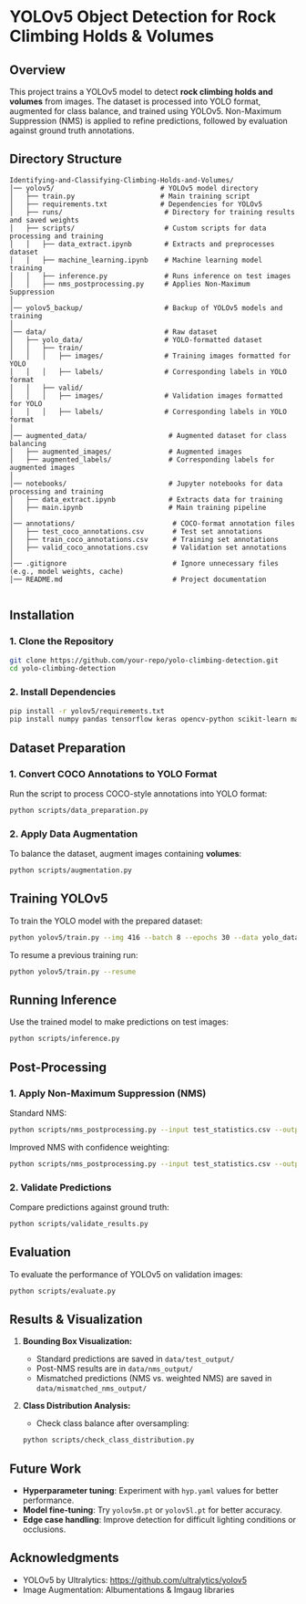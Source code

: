 # YOLOv5 Object Detection for Rock Climbing Holds & Volumes

## Overview
This project trains a YOLOv5 model to detect **rock climbing holds and volumes** from images. The dataset is processed into YOLO format, augmented for class balance, and trained using YOLOv5. Non-Maximum Suppression (NMS) is applied to refine predictions, followed by evaluation against ground truth annotations.

## Directory Structure
```
Identifying-and-Classifying-Climbing-Holds-and-Volumes/
│── yolov5/                          # YOLOv5 model directory
│   ├── train.py                     # Main training script
│   ├── requirements.txt             # Dependencies for YOLOv5
│   ├── runs/                         # Directory for training results and saved weights
│   ├── scripts/                      # Custom scripts for data processing and training
│   │   ├── data_extract.ipynb        # Extracts and preprocesses dataset
│   │   ├── machine_learning.ipynb    # Machine learning model training
│   │   ├── inference.py              # Runs inference on test images
│   │   ├── nms_postprocessing.py     # Applies Non-Maximum Suppression
│
│── yolov5_backup/                    # Backup of YOLOv5 models and training
│
│── data/                             # Raw dataset
│   ├── yolo_data/                    # YOLO-formatted dataset
│   │   ├── train/
│   │   │   ├── images/               # Training images formatted for YOLO
│   │   │   ├── labels/               # Corresponding labels in YOLO format
│   │   ├── valid/
│   │   │   ├── images/               # Validation images formatted for YOLO
│   │   │   ├── labels/               # Corresponding labels in YOLO format
│
│── augmented_data/                    # Augmented dataset for class balancing
│   ├── augmented_images/              # Augmented images
│   ├── augmented_labels/              # Corresponding labels for augmented images
│
│── notebooks/                         # Jupyter notebooks for data processing and training
│   ├── data_extract.ipynb             # Extracts data for training
│   ├── main.ipynb                     # Main training pipeline
│
│── annotations/                        # COCO-format annotation files
│   ├── test_coco_annotations.csv       # Test set annotations
│   ├── train_coco_annotations.csv      # Training set annotations
│   ├── valid_coco_annotations.csv      # Validation set annotations
│
│── .gitignore                          # Ignore unnecessary files (e.g., model weights, cache)
│── README.md                           # Project documentation


```

## Installation
### 1. Clone the Repository
```sh
git clone https://github.com/your-repo/yolo-climbing-detection.git
cd yolo-climbing-detection
```
### 2. Install Dependencies
```sh
pip install -r yolov5/requirements.txt
pip install numpy pandas tensorflow keras opencv-python scikit-learn matplotlib torch torchvision tqdm imgaug albumentations
```

## Dataset Preparation
### 1. Convert COCO Annotations to YOLO Format
Run the script to process COCO-style annotations into YOLO format:
```sh
python scripts/data_preparation.py
```
### 2. Apply Data Augmentation
To balance the dataset, augment images containing **volumes**:
```sh
python scripts/augmentation.py
```

## Training YOLOv5
To train the YOLO model with the prepared dataset:
```sh
python yolov5/train.py --img 416 --batch 8 --epochs 30 --data yolo_data/data.yaml --weights yolov5s.pt --project runs --name hold_volume_detection --workers 4
```
To resume a previous training run:
```sh
python yolov5/train.py --resume
```

## Running Inference
Use the trained model to make predictions on test images:
```sh
python scripts/inference.py
```

## Post-Processing
### 1. Apply Non-Maximum Suppression (NMS)
Standard NMS:
```sh
python scripts/nms_postprocessing.py --input test_statistics.csv --output nms_statistics.csv
```
Improved NMS with confidence weighting:
```sh
python scripts/nms_postprocessing.py --input test_statistics.csv --output nms_statistics_improved.csv --improved
```
### 2. Validate Predictions
Compare predictions against ground truth:
```sh
python scripts/validate_results.py
```

## Evaluation
To evaluate the performance of YOLOv5 on validation images:
```sh
python scripts/evaluate.py
```

## Results & Visualization
1. **Bounding Box Visualization:**
   - Standard predictions are saved in `data/test_output/`
   - Post-NMS results are in `data/nms_output/`
   - Mismatched predictions (NMS vs. weighted NMS) are saved in `data/mismatched_nms_output/`

2. **Class Distribution Analysis:**
   - Check class balance after oversampling:
   ```sh
   python scripts/check_class_distribution.py
   ```

## Future Work
- **Hyperparameter tuning**: Experiment with `hyp.yaml` values for better performance.
- **Model fine-tuning**: Try `yolov5m.pt` or `yolov5l.pt` for better accuracy.
- **Edge case handling**: Improve detection for difficult lighting conditions or occlusions.

## Acknowledgments
- YOLOv5 by Ultralytics: https://github.com/ultralytics/yolov5
- Image Augmentation: Albumentations & Imgaug libraries

